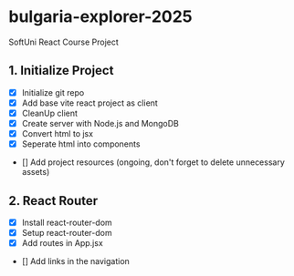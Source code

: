 # bulgaria-explorer-2025
SoftUni React Course Project

## 1. Initialize Project
- [x] Initialize git repo
- [x] Add base vite react project as client
- [x] CleanUp client
- [x] Create server with Node.js and MongoDB  
- [x] Convert html to jsx
- [x] Seperate html into components
- [] Add project resources (ongoing, don't forget to delete unnecessary assets)
## 2. React Router
- [x] Install react-router-dom
- [x] Setup react-router-dom
- [x] Add routes in App.jsx
- [] Add links in the navigation
